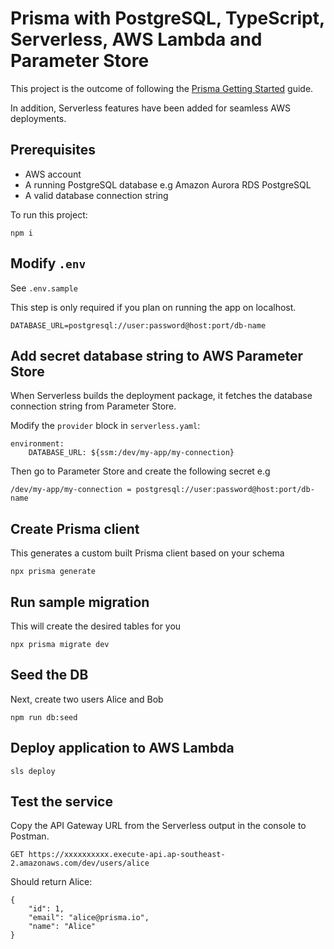 # Prisma with PostgreSQL, TypeScript, Serverless, AWS Lambda and Parameter Store

This project is the outcome of following the [Prisma Getting Started](https://www.prisma.io/docs/getting-started/setup-prisma/start-from-scratch/relational-databases-typescript-postgres) guide.

In addition, Serverless features have been added for seamless AWS deployments.

## Prerequisites

- AWS account
- A running PostgreSQL database e.g Amazon Aurora RDS PostgreSQL
- A valid database connection string

To run this project:

```
npm i
```

## Modify `.env`

See `.env.sample`

This step is only required if you plan on running the app on localhost.

```
DATABASE_URL=postgresql://user:password@host:port/db-name
```

## Add secret database string to AWS Parameter Store

When Serverless builds the deployment package, it fetches the database connection string from Parameter Store.

Modify the `provider` block in `serverless.yaml`:

```
environment:
    DATABASE_URL: ${ssm:/dev/my-app/my-connection}
```

Then go to Parameter Store and create the following secret e.g
```
/dev/my-app/my-connection = postgresql://user:password@host:port/db-name
```
## Create Prisma client

This generates a custom built Prisma client based on your schema
```
npx prisma generate
```
## Run sample migration

This will create the desired tables for you
```
npx prisma migrate dev
```

## Seed the DB

Next, create two users Alice and Bob

```
npm run db:seed
```

## Deploy application to AWS Lambda

```
sls deploy
```

## Test the service
Copy the API Gateway URL from the Serverless output in the console to Postman.

```
GET https://xxxxxxxxxx.execute-api.ap-southeast-2.amazonaws.com/dev/users/alice
```

Should return Alice:

```
{
    "id": 1,
    "email": "alice@prisma.io",
    "name": "Alice"
}
```

